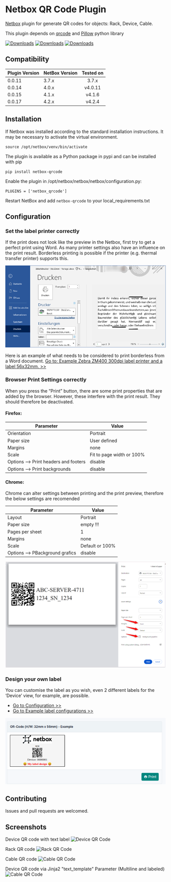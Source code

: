 # Netbox QR Code Plugin

[Netbox](https://github.com/netbox-community/netbox) plugin for generate QR codes for objects: Rack, Device, Cable.

This plugin depends on [qrcode](https://github.com/lincolnloop/python-qrcode) and [Pillow](https://github.com/python-pillow/Pillow) python library

[![Downloads](https://static.pepy.tech/badge/netbox-qrcode)](https://pepy.tech/project/netbox-qrcode)
[![Downloads](https://static.pepy.tech/badge/netbox-qrcode/month)](https://pepy.tech/project/netbox-qrcode)
[![Downloads](https://static.pepy.tech/badge/netbox-qrcode/week)](https://pepy.tech/project/netbox-qrcode)

## Compatibility

| Plugin Version | NetBox Version | Tested on |
| ------------- |:-------------| :-----------:|
| 0.0.11        | 3.7.x        | 3.7.x        |
| 0.0.14        | 4.0.x        | v4.0.11      |
| 0.0.15        | 4.1.x        | v4.1.6       |
| 0.0.17        | 4.2.x        | v4.2.4       |


## Installation

If Netbox was installed according to the standard installation instructions. It may be necessary to activate the virtual environment.

```
source /opt/netbox/venv/bin/activate
```

The plugin is available as a Python package in pypi and can be installed with pip

```
pip install netbox-qrcode
```
Enable the plugin in /opt/netbox/netbox/netbox/configuration.py:
```
PLUGINS = ['netbox_qrcode']
```
Restart NetBox and add `netbox-qrcode` to your local_requirements.txt

## Configuration

### Set the label printer correctly

If the print does not look like the preview in the Netbox, first try to get a perfect print using Word. As many printer settings also have an influence on the print result. Borderless printing is possible if the printer (e.g. thermal transfer printer) supports this.

![ShowImage](/docs/img/Configuration_Printer_WordPreview.png)


Here is an example of what needs to be considered to print borderless from a Word document. [Go to: Example Zebra ZM400 300dpi label printer and a label 56x32mm. >>](/docs/img/Configuration_Printer_ZM400.png)


### Browser Print Settings correctly

When you press the “Print” button, there are some print properties that are added by the browser. However, these interfere with the print result. They should therefore be deactivated.

#### Firefox:

| Parameter                                      | Value                        |
| ---------------------------------------------  | ---------------------------  |
| Orientation                                    | Portrait                     |  
| Paper size                                     | User defined                 |
| Margins                                        | none                         |
| Scale                                          | Fit to page width or 100%    |
| Options --> Print headers and footers          | disable                      |
| Options --> Print backgrounds                  | disable                      |

#### Chrome:
Chrome can alter settings between printing and the print preview, therefore the below settings are recomended

| Parameter                                      | Value                        |
| ---------------------------------------------  | ---------------------------  |
| Layout                                         | Portrait                     |  
| Paper size                                     | empty !!!                    |
| Pages per sheet                                | 1                            |
| Margins                                        | none                         |
| Scale                                          | Default or 100%              |
| Options --> PBackground grafics                | disable                      |

![Image](/docs/img/Configuration_Browser_Print_Settings.png)


### Design your own label

You can customise the label as you wish, even 2 different labels for the ‘Device’ view, for example, are possible.

- [Go to Configuration >>](docs/README_Subpages/README_Configuration.md)
- [Go to Example label configurations >>](docs/README_Subpages/README_Configuration_ExampleLabelConf.md)

![Cable QR Code](/docs/img/Configuration_Label_Example_10.png)

## Contributing

Issues and pull requests are welcomed.

## Screenshots

Device QR code with text label
![Device QR Code](docs/img/qrcode.png)

Rack QR code
![Rack QR Code](docs/img/qrcode_rack.png)

Cable QR code
![Cable QR Code](docs/img/qrcode_cable.png)

Device QR code via Jinja2 "text_template" Parameter (Multiline and labeled)
![Cable QR Code](docs/img/qrcode_text_template.png)
